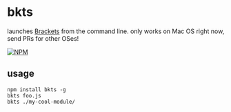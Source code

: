 # bkts

launches [Brackets](http://brackets.io/) from the command line. only works on Mac OS right now, send PRs for other OSes!

[![NPM](https://nodei.co/npm/binary-csv.png)](https://nodei.co/npm/binary-csv/)

## usage

```
npm install bkts -g
bkts foo.js
bkts ./my-cool-module/
```
